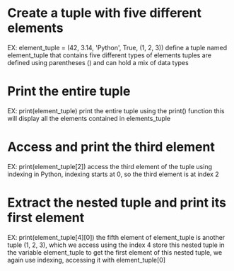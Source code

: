 #  Create a tuple with five different elements
EX: element_tuple = (42, 3.14, 'Python', True, (1, 2, 3))
 define a tuple named element_tuple that contains five different types of elements
tuples are defined using parentheses () and can hold a mix of data types

#  Print the entire tuple
EX: print(element_tuple)
print the entire tuple using the print() function this will display all the elements contained in elements_tuple

# Access and print the third element
EX: print(element_tuple[2])
access the third element of the tuple using indexing in Python, indexing starts at 0, so the third element is at index 2

# Extract the nested tuple and print its first element
EX: print(element_tuple[4][0])
the fifth element of element_tuple is another tuple (1, 2, 3), which we access using the index 4
store this nested tuple in the variable element_tuple
to get the first element of this nested tuple, we again use indexing, accessing it with element_tuple[0]

